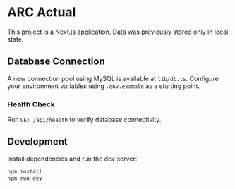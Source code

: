 # ARC Actual

This project is a Next.js application. Data was previously stored only in local state.

## Database Connection

A new connection pool using MySQL is available at `lib/db.ts`. Configure your environment variables using `.env.example` as a starting point.

### Health Check

Run `GET /api/health` to verify database connectivity.



## Development

Install dependencies and run the dev server:

```bash
npm install
npm run dev
```
